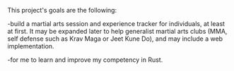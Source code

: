 This project's goals are the following:

-build a martial arts session and experience tracker for individuals, at least at first. It may be expanded later to help generalist martial arts clubs (MMA, self defense such as Krav Maga or Jeet Kune Do), and may include a web implementation.

-for me to learn and improve my competency in Rust.
